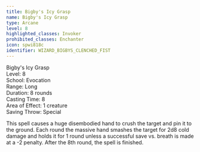 ```yaml
---
title: Bigby's Icy Grasp
name: Bigby's Icy Grasp
type: Arcane
level: 8
highlighted_classes: Invoker
prohibited_classes: Enchanter
icon: spwi818c
identifier: WIZARD_BIGBYS_CLENCHED_FIST
---
```

Bigby's Icy Grasp  
Level: 8  
School: Evocation  
Range: Long  
Duration: 8 rounds  
Casting Time: 8  
Area of Effect: 1 creature  
Saving Throw: Special  
  
This spell causes a huge disembodied hand to crush the target and pin it to the ground. Each round the massive hand smashes the target for 2d8 cold damage and holds it for 1 round unless a successful save vs. breath is made at a -2 penalty. After the 8th round, the spell is finished.  
